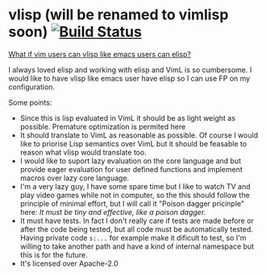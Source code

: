 # vlisp (will be renamed to vimlisp soon) [![Build Status](https://travis-ci.com/dhilst/vlisp.svg?branch=master)](https://travis-ci.com/dhilst/vlisp)

[What if vim users can vlisp like emacs users can elisp?](https://twitter.com/geckones/status/1384979686334283793?s=20)

I always loved elisp and working with elisp and VimL is so cumbersome. I would like to
have vlisp like emacs user have elisp so I can use FP on my configuration.

Some points:

* Since this is lisp evaluated in VimL it should be as light weight as
  possible. Premature optimization is permited here
* It should translate to VimL as reasonable as possible. Of course I would like
  to priorise Lisp semantics over VimL but it should be feasable to reason what
  vlisp would translate too.
* I would like to suport lazy evaluation on the core language and but provide
  eager evaluation for user defined functions and implement macros over
  lazy core language.
* I'm a very lazy guy, I have some spare time but I like to watch TV and
  play video games while not in computer, so the this should follow the
  principle of minimal effort, but I will call it "Poison dagger pricinple"
  here: _It must be tiny and effective, like a poison dagger._
* It must have tests. In fact I don't really care if tests are made before or
  after the code being tested, but all code must be automatically tested. Having
  private code `s:...` for example make it dificult to test, so I'm willing to
  take another path and have a kind of internal namespace but this is for the
  future.
* It's licensed over Apache-2.0
